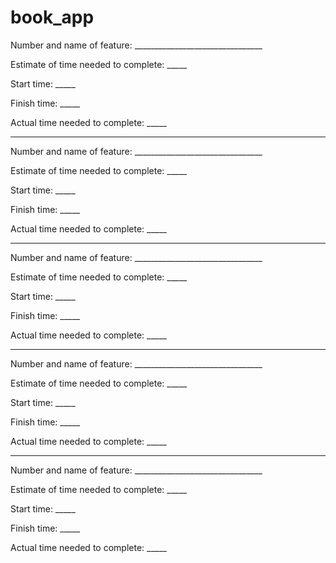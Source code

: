# book_app

Number and name of feature: ________________________________

Estimate of time needed to complete: _____

Start time: _____

Finish time: _____

Actual time needed to complete: _____


****************************
Number and name of feature: ________________________________

Estimate of time needed to complete: _____

Start time: _____

Finish time: _____

Actual time needed to complete: _____

******************************
Number and name of feature: ________________________________

Estimate of time needed to complete: _____

Start time: _____

Finish time: _____

Actual time needed to complete: _____

******************************
Number and name of feature: ________________________________

Estimate of time needed to complete: _____

Start time: _____

Finish time: _____

Actual time needed to complete: _____

********************************
Number and name of feature: ________________________________

Estimate of time needed to complete: _____

Start time: _____

Finish time: _____

Actual time needed to complete: _____

